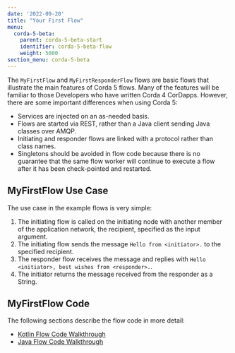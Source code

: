 ```yaml
---
date: '2022-09-20'
title: "Your First Flow"
menu:
  corda-5-beta:
    parent: corda-5-beta-start
    identifier: corda-5-beta-flow
    weight: 5000
section_menu: corda-5-beta
---
```


The `MyFirstFlow` and `MyFirstResponderFlow` flows are basic flows that illustrate the main features of Corda 5 flows.
Many of the features will be familiar to those Developers who have written Corda 4 CorDapps. However, there are some important differences when using Corda 5:
* Services are injected on an as-needed basis.
* Flows are started via REST, rather than a Java client sending Java classes over AMQP.
* Initiating and responder flows are linked with a protocol rather than class names.
* Singletons should be avoided in flow code because there is no guarantee that the same flow worker will continue to execute a flow after it has been check-pointed and restarted.

## MyFirstFlow Use Case

The use case in the example flows is very simple:
1. The initiating flow is called on the initiating node with another member of the application network, the recipient,  specified as the input argument.
2. The initiating flow sends the message `Hello from <initiator>.` to the specified recipient.
3. The responder flow receives the message and replies with `Hello <initiator>, best wishes from <responder>.`.
4. The initiator returns the message received from the responder as a String.

## MyFirstFlow Code

The following sections describe the flow code in more detail:
* [Kotlin Flow Code Walkthrough](code-kotlin.html)
* [Java Flow Code Walkthrough](code-java.html)